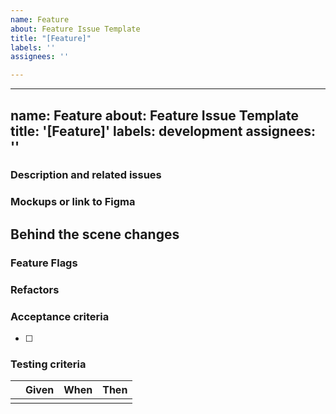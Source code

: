 ```yaml
---
name: Feature
about: Feature Issue Template
title: "[Feature]"
labels: ''
assignees: ''

---
```


---
name: Feature
about: Feature Issue Template
title: '[Feature]'
labels: development
assignees: ''
---

### Description and related issues

### Mockups or link to Figma

## Behind the scene changes

### Feature Flags

### Refactors

### Acceptance criteria
- [ ]

### Testing criteria

|        | Given | When | Then |
| ---- | ----- | ---- | ---- |
|        |           |        |         |
